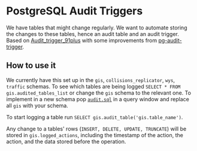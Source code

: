 # PostgreSQL Audit Triggers

We have tables that might change regularly. We want to automate storing the
changes to these tables, hence an audit table and an audit trigger. Based on
[Audit_trigger_91plus](http://wiki.postgresql.org/wiki/Audit_trigger_91plus)
with some improvements from
[pg-audit-trigger](https://github.com/circlehddev/pg-audit-trigger).

## How to use it

We currently have this set up in the `gis`, `collisions_replicator`, `wys`, `traffic` schemas. To see which tables are
being logged `SELECT * FROM gis.audited_tables_list` or change the `gis` schema to the relevant one. To implement in a
new schema pop [`audit.sql`](audit.sql) in a query window and replace all `gis` with your schema.

To start logging a table run `SELECT gis.audit_table('gis.table_name')`.

Any change to a tables' rows (`INSERT, DELETE, UPDATE, TRUNCATE`) will be
stored in `gis.logged_actions`, including the timestamp of the action, the
action, and the data stored before the operation.
